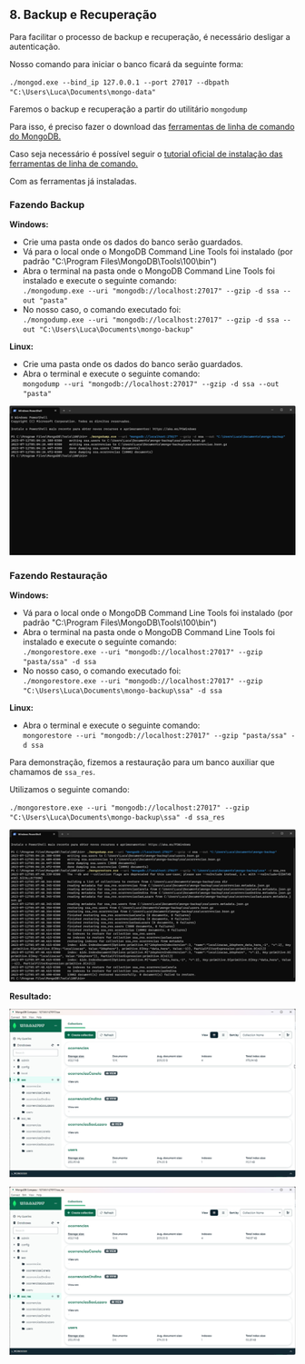## 8. Backup e Recuperação

Para facilitar o processo de backup e recuperação, é necessário desligar a autenticação.

Nosso comando para iniciar o banco ficará da seguinte forma:

`./mongod.exe --bind_ip 127.0.0.1 --port 27017 --dbpath "C:\Users\Luca\Documents\mongo-data"`

Faremos o backup e recuperação a partir do utilitário `mongodump`

Para isso, é preciso fazer o download das [ferramentas de linha de comando do MongoDB.](https://www.mongodb.com/try/download/database-tools)

Caso seja necessário é possível seguir o [tutorial oficial de instalação das ferramentas de linha de comando.](https://www.mongodb.com/docs/database-tools/installation/installation/)

Com as ferramentas já instaladas.

### Fazendo Backup

**Windows:**

- Crie uma pasta onde os dados do banco serão guardados.
- Vá para o local onde o MongoDB Command Line Tools foi instalado (por padrão "C:\Program Files\MongoDB\Tools\100\bin")
- Abra o terminal na pasta onde o MongoDB Command Line Tools foi instalado e execute o seguinte comando:</br>`./mongodump.exe --uri "mongodb://localhost:27017" --gzip -d ssa --out "pasta"`
- No nosso caso, o comando executado foi:</br>`./mongodump.exe --uri "mongodb://localhost:27017" --gzip -d ssa --out "C:\Users\Luca\Documents\mongo-backup"`

**Linux:**

- Crie uma pasta onde os dados do banco serão guardados.
- Abra o terminal e execute o seguinte comando:</br>`mongodump --uri "mongodb://localhost:27017" --gzip -d ssa --out "pasta"`

![img_19.png](resources/mongodump.png)

### Fazendo Restauração

**Windows:**

- Vá para o local onde o MongoDB Command Line Tools foi instalado (por padrão "C:\Program Files\MongoDB\Tools\100\bin")
- Abra o terminal na pasta onde o MongoDB Command Line Tools foi instalado e execute o seguinte comando:</br>`./mongorestore.exe --uri "mongodb://localhost:27017" --gzip "pasta/ssa" -d ssa`
- No nosso caso, o comando executado foi:</br>`./mongorestore.exe --uri "mongodb://localhost:27017" --gzip "C:\Users\Luca\Documents\mongo-backup\ssa" -d ssa`

**Linux:**

- Abra o terminal e execute o seguinte comando:</br>`mongorestore --uri "mongodb://localhost:27017" --gzip "pasta/ssa" -d ssa`

Para demonstração, fizemos a restauração para um banco auxiliar que chamamos de `ssa_res`.

Utilizamos o seguinte comando:

`./mongorestore.exe --uri "mongodb://localhost:27017" --gzip "C:\Users\Luca\Documents\mongo-backup\ssa" -d ssa_res`

![img_20.png](resources/mongorestore.png)

**Resultado:**

![img_21.png](resources/ssa_pre_res.png)

![img_22.png](resources/ssa_aft_res.png)
